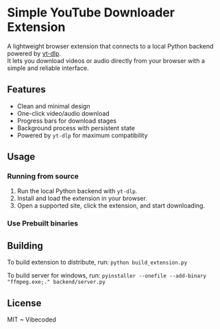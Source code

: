 # Simple YouTube Downloader Extension

A lightweight browser extension that connects to a local Python backend powered by [yt-dlp](https://github.com/yt-dlp/yt-dlp).  
It lets you download videos or audio directly from your browser with a simple and reliable interface.

## Features
- Clean and minimal design
- One-click video/audio download
- Progress bars for download stages
- Background process with persistent state
- Powered by `yt-dlp` for maximum compatibility

## Usage
### Running from source
1. Run the local Python backend with `yt-dlp`.
2. Install and load the extension in your browser.
3. Open a supported site, click the extension, and start downloading.

### Use Prebuilt binaries


## Building
To build extension to distribute, run:
`python build_extension.py`

To build server for windows, run:
`pyinstaller --onefile --add-binary "ffmpeg.exe;." backend/server.py`

## License
MIT
~ Vibecoded